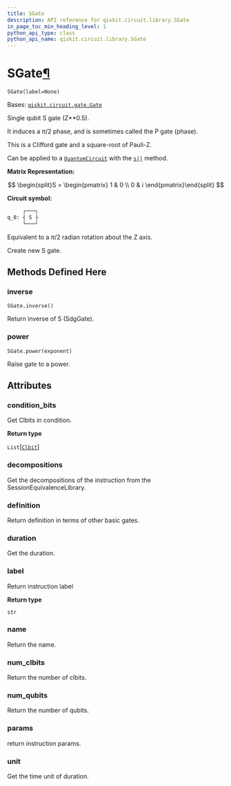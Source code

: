 ```yaml
---
title: SGate
description: API reference for qiskit.circuit.library.SGate
in_page_toc_min_heading_level: 1
python_api_type: class
python_api_name: qiskit.circuit.library.SGate
---
```


# SGate[¶](#sgate "Permalink to this headline")

<span id="qiskit.circuit.library.SGate" />

`SGate(label=None)`

Bases: [`qiskit.circuit.gate.Gate`](qiskit.circuit.Gate "qiskit.circuit.gate.Gate")

Single qubit S gate (Z\*\*0.5).

It induces a $\pi/2$ phase, and is sometimes called the P gate (phase).

This is a Clifford gate and a square-root of Pauli-Z.

Can be applied to a [`QuantumCircuit`](qiskit.circuit.QuantumCircuit "qiskit.circuit.QuantumCircuit") with the [`s()`](qiskit.circuit.QuantumCircuit#s "qiskit.circuit.QuantumCircuit.s") method.

**Matrix Representation:**

$$
\begin{split}S = \begin{pmatrix}
        1 & 0 \\
        0 & i
    \end{pmatrix}\end{split}
$$

**Circuit symbol:**

```python
     ┌───┐
q_0: ┤ S ├
     └───┘
```

Equivalent to a $\pi/2$ radian rotation about the Z axis.

Create new S gate.

## Methods Defined Here

### inverse

<span id="qiskit.circuit.library.SGate.inverse" />

`SGate.inverse()`

Return inverse of S (SdgGate).

### power

<span id="qiskit.circuit.library.SGate.power" />

`SGate.power(exponent)`

Raise gate to a power.

## Attributes

<span id="qiskit.circuit.library.SGate.condition_bits" />

### condition\_bits

Get Clbits in condition.

**Return type**

`List`\[[`Clbit`](qiskit.circuit.Clbit "qiskit.circuit.classicalregister.Clbit")]

<span id="qiskit.circuit.library.SGate.decompositions" />

### decompositions

Get the decompositions of the instruction from the SessionEquivalenceLibrary.

<span id="qiskit.circuit.library.SGate.definition" />

### definition

Return definition in terms of other basic gates.

<span id="qiskit.circuit.library.SGate.duration" />

### duration

Get the duration.

<span id="qiskit.circuit.library.SGate.label" />

### label

Return instruction label

**Return type**

`str`

<span id="qiskit.circuit.library.SGate.name" />

### name

Return the name.

<span id="qiskit.circuit.library.SGate.num_clbits" />

### num\_clbits

Return the number of clbits.

<span id="qiskit.circuit.library.SGate.num_qubits" />

### num\_qubits

Return the number of qubits.

<span id="qiskit.circuit.library.SGate.params" />

### params

return instruction params.

<span id="qiskit.circuit.library.SGate.unit" />

### unit

Get the time unit of duration.


